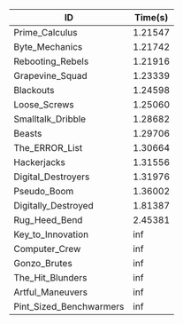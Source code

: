 |ID|Time(s)|
|-|-|
|Prime_Calculus|1.21547|
|Byte_Mechanics|1.21742|
|Rebooting_Rebels|1.21916|
|Grapevine_Squad|1.23339|
|Blackouts|1.24598|
|Loose_Screws|1.25060|
|Smalltalk_Dribble|1.28682|
|Beasts|1.29706|
|The_ERROR_List|1.30664|
|Hackerjacks|1.31556|
|Digital_Destroyers|1.31976|
|Pseudo_Boom|1.36002|
|Digitally_Destroyed|1.81387|
|Rug_Heed_Bend|2.45381|
|Key_to_Innovation|inf|
|Computer_Crew|inf|
|Gonzo_Brutes|inf|
|The_Hit_Blunders|inf|
|Artful_Maneuvers|inf|
|Pint_Sized_Benchwarmers|inf|
